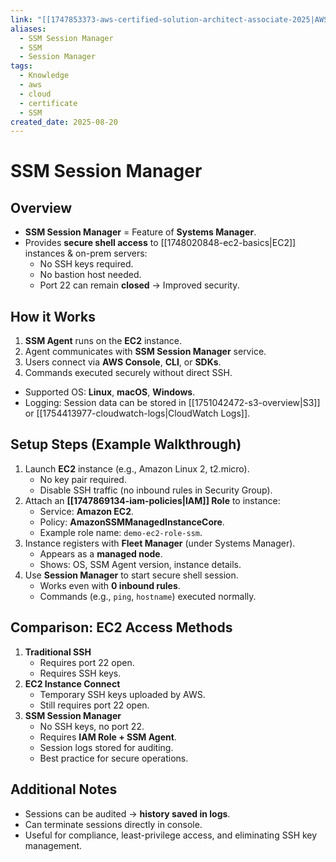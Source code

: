 ```yaml
---
link: "[[1747853373-aws-certified-solution-architect-associate-2025|AWS Certified Solution Architect Associate 2025]]"
aliases:
  - SSM Session Manager
  - SSM
  - Session Manager
tags:
  - Knowledge
  - aws
  - cloud
  - certificate
  - SSM
created_date: 2025-08-20
---
```

# SSM Session Manager
## Overview
- **SSM Session Manager** = Feature of **Systems Manager**.  
- Provides **secure shell access** to [[1748020848-ec2-basics|EC2]] instances & on-prem servers:  
  - No SSH keys required.  
  - No bastion host needed.  
  - Port 22 can remain **closed** → Improved security.  

## How it Works
1. **SSM Agent** runs on the **EC2** instance.  
2. Agent communicates with **SSM Session Manager** service.  
3. Users connect via **AWS Console**, **CLI**, or **SDKs**.  
4. Commands executed securely without direct SSH.  
- Supported OS: **Linux**, **macOS**, **Windows**.  
- Logging: Session data can be stored in [[1751042472-s3-overview|S3]] or [[1754413977-cloudwatch-logs|CloudWatch Logs]].  

## Setup Steps (Example Walkthrough)
1. Launch **EC2** instance (e.g., Amazon Linux 2, t2.micro).  
   - No key pair required.  
   - Disable SSH traffic (no inbound rules in Security Group).  
2. Attach an **[[1747869134-iam-policies|IAM]] Role** to instance:  
   - Service: **Amazon EC2**.  
   - Policy: **AmazonSSMManagedInstanceCore**.  
   - Example role name: `demo-ec2-role-ssm`.  
3. Instance registers with **Fleet Manager** (under Systems Manager).  
   - Appears as a **managed node**.  
   - Shows: OS, SSM Agent version, instance details.  
4. Use **Session Manager** to start secure shell session.  
   - Works even with **0 inbound rules**.  
   - Commands (e.g., `ping`, `hostname`) executed normally.  

## Comparison: EC2 Access Methods
1. **Traditional SSH**  
   - Requires port 22 open.  
   - Requires SSH keys.  
2. **EC2 Instance Connect**  
   - Temporary SSH keys uploaded by AWS.  
   - Still requires port 22 open.  
3. **SSM Session Manager**  
   - No SSH keys, no port 22.  
   - Requires **IAM Role + SSM Agent**.  
   - Session logs stored for auditing.  
   - Best practice for secure operations.  

## Additional Notes
- Sessions can be audited → **history saved in logs**.  
- Can terminate sessions directly in console.  
- Useful for compliance, least-privilege access, and eliminating SSH key management.  
